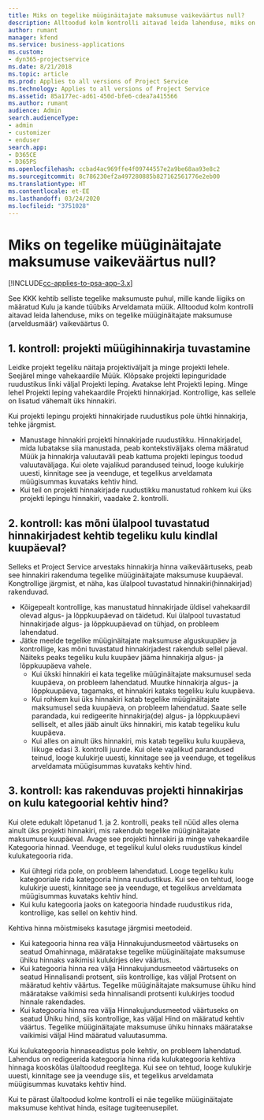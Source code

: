 ```yaml
---
title: Miks on tegelike müüginäitajate maksumuse vaikeväärtus null?
description: Alltoodud kolm kontrolli aitavad leida lahenduse, miks on tegelike müüginäitajate maksumuse vaikeväärtus 0.
author: rumant
manager: kfend
ms.service: business-applications
ms.custom:
- dyn365-projectservice
ms.date: 8/21/2018
ms.topic: article
ms.prod: Applies to all versions of Project Service
ms.technology: Applies to all versions of Project Service
ms.assetid: 85a177ec-ad61-450d-bfe6-cdea7a415566
ms.author: rumant
audience: Admin
search.audienceType:
- admin
- customizer
- enduser
search.app:
- D365CE
- D365PS
ms.openlocfilehash: ccbad4ac969ffe4f09744557e2a9be68aa93e8c2
ms.sourcegitcommit: 8c786230ef2a497280885b827162561776e2eb00
ms.translationtype: HT
ms.contentlocale: et-EE
ms.lasthandoff: 03/24/2020
ms.locfileid: "3751028"
---
```

# <a name="why-is-the-price-defaulting-to-zero-on-expense-sales-actuals"></a>Miks on tegelike müüginäitajate maksumuse vaikeväärtus null?

[!INCLUDE[cc-applies-to-psa-app-3.x](../includes/cc-applies-to-psa-app-3x.md)]

See KKK kehtib selliste tegelike maksumuste puhul, mille kande liigiks on määratud Kulu ja kande tüübiks Arveldamata müük. Alltoodud kolm kontrolli aitavad leida lahenduse, miks on tegelike müüginäitajate maksumuse (arveldusmäär) vaikeväärtus 0.

## <a name="check-1-identify-the-sales-price-list-for-project"></a>1. kontroll: projekti müügihinnakirja tuvastamine

Leidke projekt tegeliku näitaja projektiväljalt ja minge projekti lehele. Seejärel minge vahekaardile Müük. Klõpsake projekti lepinguridade ruudustikus linki väljal Projekti leping. Avatakse leht Projekti leping. Minge lehel Projekti leping vahekaardile Projekti hinnakirjad. Kontrollige, kas sellele on lisatud vähemalt üks hinnakiri.

Kui projekti lepingu projekti hinnakirjade ruudustikus pole ühtki hinnakirja, tehke järgmist.

- Manustage hinnakiri projekti hinnakirjade ruudustikku. Hinnakirjadel, mida lubatakse siia manustada, peab kontekstiväljaks olema määratud Müük ja hinnakirja valuutaväli peab kattuma projekti lepingus toodud valuutaväljaga. Kui olete vajalikud parandused teinud, looge kulukirje uuesti, kinnitage see ja veenduge, et tegelikus arveldamata müügisummas kuvataks kehtiv hind.
- Kui teil on projekti hinnakirjade ruudustikku manustatud rohkem kui üks projekti lepingu hinnakiri, vaadake 2. kontrolli.

## <a name="check-2-are-any-of-the-price-lists-identified-above-valid-for-the-specific-date-of-the-expense-actual"></a>2. kontroll: kas mõni ülalpool tuvastatud hinnakirjadest kehtib tegeliku kulu kindlal kuupäeval?

Selleks et Project Service arvestaks hinnakirja hinna vaikeväärtuseks, peab see hinnakiri rakenduma tegelike müüginäitajate maksumuse kuupäeval. Kongtrollige järgmist, et näha, kas ülalpool tuvastatud hinnakiri(hinnakirjad) rakenduvad.

- Kõigepealt kontrollige, kas manustatud hinnakirjade üldisel vahekaardil olevad algus- ja lõppkuupäevad on täidetud. Kui ülalpool tuvastatud hinnakirjade algus- ja lõppkuupäevad on tühjad, on probleem lahendatud. 
- Jätke meelde tegelike müüginäitajate maksumuse alguskuupäev ja kontrollige, kas mõni tuvastatud hinnakirjadest rakendub sellel päeval. Näiteks peaks tegeliku kulu kuupäev jääma hinnakirja algus- ja lõppkuupäeva vahele. 
    - Kui ükski hinnakiri ei kata tegelike müüginäitajate maksumusel seda kuupäeva, on probleem lahendatud. Muutke hinnakirja algus- ja lõppkuupäeva, tagamaks, et hinnakiri kataks tegeliku kulu kuupäeva. 
    - Kui rohkem kui üks hinnakiri katab tegelike müüginäitajate maksumusel seda kuupäeva, on probleem lahendatud. Saate selle parandada, kui redigeerite hinnakirja(de) algus- ja lõppkuupäevi selliselt, et alles jääb ainult üks hinnakiri, mis katab tegeliku kulu kuupäeva. 
    - Kui alles on ainult üks hinnakiri, mis katab tegeliku kulu kuupäeva, liikuge edasi 3. kontrolli juurde.
Kui olete vajalikud parandused teinud, looge kulukirje uuesti, kinnitage see ja veenduge, et tegelikus arveldamata müügisummas kuvataks kehtiv hind.

## <a name="check-3-is-there-a-valid-price-for-the-expense-category-in-the-applicable-project-price-list"></a>3. kontroll: kas rakenduvas projekti hinnakirjas on kulu kategoorial kehtiv hind? 

Kui olete edukalt lõpetanud 1. ja 2. kontrolli, peaks teil nüüd alles olema ainult üks projekti hinnakiri, mis rakendub tegelike müüginäitajate maksumuse kuupäeval. Avage see projekti hinnakiri ja minge vahekaardile Kategooria hinnad. Veenduge, et tegelikul kulul oleks ruudustikus kindel kulukategooria rida.
 
- Kui ühtegi rida pole, on probleem lahendatud. Looge tegeliku kulu kategooriale rida kategooria hinna ruudustikus. Kui see on tehtud, looge kulukirje uuesti, kinnitage see ja veenduge, et tegelikus arveldamata müügisummas kuvataks kehtiv hind. 
- Kui kulu kategooria jaoks on kategooria hindade ruudustikus rida, kontrollige, kas sellel on kehtiv hind.

Kehtiva hinna mõistmiseks kasutage järgmisi meetodeid.

- Kui kategooria hinna rea välja Hinnakujundusmeetod väärtuseks on seatud Omahinnaga, määratakse tegelike müüginäitajate maksumuse ühiku hinnaks vaikimisi kulukirjes olev väärtus.
- Kui kategooria hinna rea välja Hinnakujundusmeetod väärtuseks on seatud Hinnalisandi protsent, siis kontrollige, kas väljal Protsent on määratud kehtiv väärtus. Tegelike müüginäitajate maksumuse ühiku hind määratakse vaikimisi seda hinnalisandi protsenti kulukirjes toodud hinnale rakendades.
- Kui kategooria hinna rea välja Hinnakujundusmeetod väärtuseks on seatud Ühiku hind, siis kontrollige, kas väljal Hind on määratud kehtiv väärtus. Tegelike müüginäitajate maksumuse ühiku hinnaks määratakse vaikimisi väljal Hind määratud valuutasumma.

Kui kulukategooria hinnaseadistus pole kehtiv, on probleem lahendatud. Lahendus on redigeerida kategooria hinna rida kulukategooria kehtiva hinnaga kooskõlas ülaltoodud reeglitega. Kui see on tehtud, looge kulukirje uuesti, kinnitage see ja veenduge siis, et tegelikus arveldamata müügisummas kuvataks kehtiv hind.

Kui te pärast ülaltoodud kolme kontrolli ei näe tegelike müüginäitajate maksumuse kehtivat hinda, esitage tugiteenusepilet.


